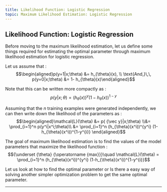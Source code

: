 ```yaml
---
title: Likelihood Function: Logistic Regression
topic: Maximum Likelihood Estimation: Logistic Regression
---
```


## Likelihood Function: Logistic Regression

Before moving to the maximum likelihood estimation, let us define some things required for estimating the optimal parameter through maximum likelihood estimation for logistic regression.

Let us assume that : $$\begin{aligned}p(y=1|x;\theta) &= h_{\theta}(x), \\ \text{And,}\,\, p(y=0|x;\theta) &= 1- h_{\theta}(x)\end{aligned}$$

Note that this can be written more compactly as : $$p(y|x;\theta)=(h_{\theta}(x))^y (1-h_{\theta}(x))^{1-y}$$

Assuming that the $n$ training examples were generated independently, we can then write down the likelihood of the parameters as : $$\begin{aligned}\mathcal{L}(\theta) &= p( {\vec y}|x;\theta) \\&= \prod_{i=1}^n p(y^i|x^i;\theta)\\ &= \prod_{i=1}^n (h_{\theta}(x^i))^{y^i} (1-h_{\theta}(x^i))^{1-y^{i}} \end{aligned}$$

The goal of maximum likelihood estimation is to find the values of the model parameters that maximize the likelihood function : $${\underset {\theta} {\operatorname {max}}}\quad \mathcal{L}(\theta) = \prod_{i=1}^n (h_{\theta}(x^i))^{y^i} (1-h_{\theta}(x^i))^{1-y^{i}}$$

Let us look at how to find the optimal parameter or Is there a easy way of solving another simpler optimization problem to get the same optimal parameter.

---